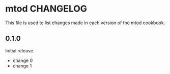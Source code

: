 # mtod CHANGELOG

This file is used to list changes made in each version of the mtod cookbook.

## 0.1.0

Initial release.

- change 0
- change 1
